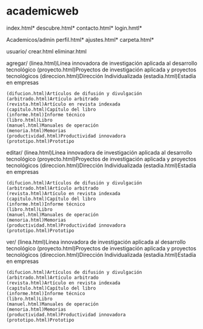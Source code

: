 # academicweb

index.html*
descubre.html*
contacto.html*
login.hmtl*

Academicos/admin
  perfil.html*
  ajustes.html*
  carpeta.html*

  usuario/
    crear.html
    eliminar.html

  agregar/
    (linea.html)Línea innovadora de investigación aplicada al desarrollo tecnológico
    (proyecto.html)Proyectos de investigación aplicada y proyectos tecnológicos
    (direccion.html)Dirección Individualizada
    (estadia.html)Estadía en empresas

    (difucion.html)Artículos de difusión y divulgación
    (arbitrado.html)Artículo arbitrado
    (revista.html)Artículo en revista indexada
    (capitulo.html)Capítulo del libro
    (informe.html)Informe técnico
    (libro.html)Libro
    (manuel.html)Manuales de operación
    (menoria.html)Memorias
    (productividad.html)Productividad innovadora
    (prototipo.html)Prototipo

  editar/
    (linea.html)Línea innovadora de investigación aplicada al desarrollo tecnológico
    (proyecto.html)Proyectos de investigación aplicada y proyectos tecnológicos
    (direccion.html)Dirección Individualizada
    (estadia.html)Estadía en empresas

    (difucion.html)Artículos de difusión y divulgación
    (arbitrado.html)Artículo arbitrado
    (revista.html)Artículo en revista indexada
    (capitulo.html)Capítulo del libro
    (informe.html)Informe técnico
    (libro.html)Libro
    (manuel.html)Manuales de operación
    (menoria.html)Memorias
    (productividad.html)Productividad innovadora
    (prototipo.html)Prototipo

  ver/
    (linea.html)Línea innovadora de investigación aplicada al desarrollo tecnológico
    (proyecto.html)Proyectos de investigación aplicada y proyectos tecnológicos
    (direccion.html)Dirección Individualizada
    (estadia.html)Estadía en empresas

    (difucion.html)Artículos de difusión y divulgación
    (arbitrado.html)Artículo arbitrado
    (revista.html)Artículo en revista indexada
    (capitulo.html)Capítulo del libro
    (informe.html)Informe técnico
    (libro.html)Libro
    (manuel.html)Manuales de operación
    (menoria.html)Memorias
    (productividad.html)Productividad innovadora
    (prototipo.html)Prototipo
